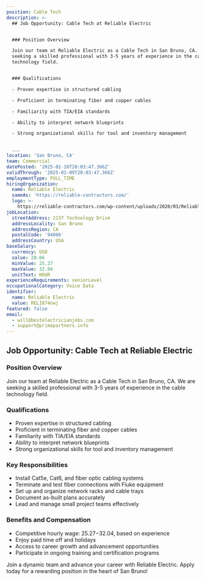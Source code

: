 ```yaml
---
position: Cable Tech
description: >-
  ## Job Opportunity: Cable Tech at Reliable Electric


  ### Position Overview

  Join our team at Reliable Electric as a Cable Tech in San Bruno, CA. We are
  seeking a skilled professional with 3-5 years of experience in the cable
  technology field.


  ### Qualifications

  - Proven expertise in structured cabling

  - Proficient in terminating fiber and copper cables

  - Familiarity with TIA/EIA standards

  - Ability to interpret network blueprints

  - Strong organizational skills for tool and inventory management


  ...
location: 'San Bruno, CA'
team: Commercial
datePosted: '2025-01-10T20:03:47.366Z'
validThrough: '2025-02-09T20:03:47.366Z'
employmentType: FULL_TIME
hiringOrganization:
  name: Reliable Electric
  sameAs: 'https://reliable-contractors.com/'
  logo: >-
    https://reliable-contractors.com/wp-content/uploads/2020/03/Reliable-Electric-Logo.jpg
jobLocation:
  streetAddress: 2137 Technology Drive
  addressLocality: San Bruno
  addressRegion: CA
  postalCode: '94066'
  addressCountry: USA
baseSalary:
  currency: USD
  value: 28.66
  minValue: 25.27
  maxValue: 32.04
  unitText: HOUR
experienceRequirements: seniorLevel
occupationalCategory: Voice Data
identifier:
  name: Reliable Electric
  value: RELI874nwj
featured: false
email:
  - will@bestelectricianjobs.com
  - support@primepartners.info
---
```




## Job Opportunity: Cable Tech at Reliable Electric

### Position Overview
Join our team at Reliable Electric as a Cable Tech in San Bruno, CA. We are seeking a skilled professional with 3-5 years of experience in the cable technology field.

### Qualifications
- Proven expertise in structured cabling
- Proficient in terminating fiber and copper cables
- Familiarity with TIA/EIA standards
- Ability to interpret network blueprints
- Strong organizational skills for tool and inventory management

### Key Responsibilities
- Install Cat5e, Cat6, and fiber optic cabling systems
- Terminate and test fiber connections with Fluke equipment
- Set up and organize network racks and cable trays
- Document as-built plans accurately
- Lead and manage small project teams effectively

### Benefits and Compensation
- Competitive hourly wage: $25.27-$32.04, based on experience
- Enjoy paid time off and holidays
- Access to career growth and advancement opportunities
- Participate in ongoing training and certification programs

Join a dynamic team and advance your career with Reliable Electric. Apply today for a rewarding position in the heart of San Bruno!